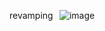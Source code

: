 revamping⠀![image](https://wilardo.crd.co/assets/images/gallery32/a8c1a813_original.gif?v=f32c5ae3)
